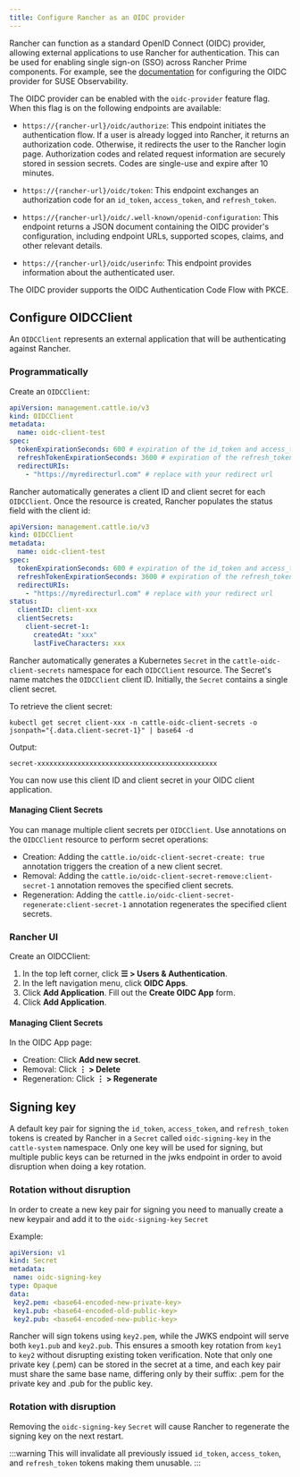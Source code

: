 ```yaml
---
title: Configure Rancher as an OIDC provider
---
```


<head>
  <link rel="canonical" href="https://ranchermanager.docs.rancher.com/how-to-guides/advanced-user-guides/configure-oidc-provider"/>
</head>

Rancher can function as a standard OpenID Connect (OIDC) provider, allowing external applications to use Rancher for authentication.
This can be used for enabling single sign-on (SSO) across Rancher Prime components. For example, see the [documentation](https://documentation.suse.com/cloudnative/suse-observability/latest/en/setup/security/authentication/oidc.html) for configuring the OIDC provider for SUSE Observability.

The OIDC provider can be enabled with the `oidc-provider` feature flag. When this flag is on the following endpoints are available:

- `https://{rancher-url}/oidc/authorize`: This endpoint initiates the authentication flow. If a user is already logged into Rancher, it returns an authorization code. Otherwise, it redirects the user to the Rancher login page. Authorization codes and related request information are securely stored in session secrets. Codes are single-use and expire after 10 minutes.

- `https://{rancher-url}/oidc/token`: This endpoint exchanges an authorization code for an `id_token`, `access_token`, and `refresh_token`.

- `https://{rancher-url}/oidc/.well-known/openid-configuration`: This endpoint returns a JSON document containing the OIDC provider's configuration, including endpoint URLs, supported scopes, claims, and other relevant details.

- `https://{rancher-url}/oidc/userinfo`: This endpoint provides information about the authenticated user.

The OIDC provider supports the OIDC Authentication Code Flow with PKCE.

## Configure OIDCClient

An `OIDCClient` represents an external application that will be authenticating against Rancher.

### Programmatically

Create an `OIDCClient`:

```yaml
apiVersion: management.cattle.io/v3
kind: OIDCClient
metadata:
  name: oidc-client-test
spec:
  tokenExpirationSeconds: 600 # expiration of the id_token and access_token
  refreshTokenExpirationSeconds: 3600 # expiration of the refresh_token
  redirectURIs:
    - "https://myredirecturl.com" # replace with your redirect url
```
Rancher automatically generates a client ID and client secret for each `OIDCClient`.
Once the resource is created, Rancher populates the status field with the client id:

```yaml
apiVersion: management.cattle.io/v3
kind: OIDCClient
metadata:
  name: oidc-client-test
spec:
  tokenExpirationSeconds: 600 # expiration of the id_token and access_token
  refreshTokenExpirationSeconds: 3600 # expiration of the refresh_token
  redirectURIs:
    - "https://myredirecturl.com" # replace with your redirect url
status:
  clientID: client-xxx
  clientSecrets:
    client-secret-1:
      createdAt: "xxx"
      lastFiveCharacters: xxx
```

Rancher automatically generates a Kubernetes `Secret` in the `cattle-oidc-client-secrets` namespace for each `OIDCClient` resource. The Secret's name matches the `OIDCClient` client ID.
Initially, the `Secret` contains a single client secret.

To retrieve the client secret:

```
kubectl get secret client-xxx -n cattle-oidc-client-secrets -o jsonpath="{.data.client-secret-1}" | base64 -d
```

Output:

```
secret-xxxxxxxxxxxxxxxxxxxxxxxxxxxxxxxxxxxxxxxxxxxxx
```

You can now use this client ID and client secret in your OIDC client application.

#### Managing Client Secrets

You can manage multiple client secrets per `OIDCClient`. Use annotations on the `OIDCClient` resource to perform secret operations:

- Creation: Adding the `cattle.io/oidc-client-secret-create: true` annotation triggers the creation of a new client secret.
- Removal: Adding the `cattle.io/oidc-client-secret-remove:client-secret-1` annotation removes the specified client secrets.
- Regeneration: Adding the `cattle.io/oidc-client-secret-regenerate:client-secret-1` annotation regenerates the specified client secrets.

### Rancher UI

Create an OIDCClient:

1. In the top left corner, click **☰ > Users & Authentication**.
1. In the left navigation menu, click **OIDC Apps**.
1. Click **Add Application**. Fill out the **Create OIDC App** form.
1. Click **Add Application**.

#### Managing Client Secrets

In the OIDC App page:

- Creation: Click **Add new secret**.
- Removal: Click **⋮ > Delete**
- Regeneration: Click **⋮ > Regenerate**

## Signing key

A default key pair for signing the `id_token`, `access_token`, and `refresh_token` tokens is created by Rancher in a `Secret` called `oidc-signing-key` in the `cattle-system` namespace. Only one key will be used for signing, but multiple public keys can be returned in the jwks endpoint in order to avoid disruption when doing a key rotation. 

### Rotation without disruption

In order to create a new key pair for signing you need to manually create a new keypair and add it to the `oidc-signing-key` `Secret`

Example:

```yaml
apiVersion: v1
kind: Secret
metadata:
 name: oidc-signing-key
type: Opaque
data:
 key2.pem: <base64-encoded-new-private-key>
 key1.pub: <base64-encoded-old-public-key>
 key2.pub: <base64-encoded-new-public-key>
```

Rancher will sign tokens using `key2.pem`, while the JWKS endpoint will serve both `key1.pub` and `key2.pub`. This ensures a smooth 
key rotation from `key1` to `key2` without disrupting existing token verification. Note that only one private key (.pem) can be stored in the 
secret at a time, and each key pair must share the same base name, differing only by their suffix: .pem for the private key and .pub for the public key.

### Rotation with disruption

Removing the `oidc-signing-key` `Secret` will cause Rancher to regenerate the signing key on the next restart.

:::warning
This will invalidate all previously issued `id_token`, `access_token`, and `refresh_token` tokens making them unusable.
:::

